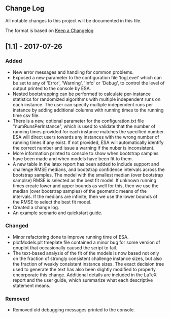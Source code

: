 ## Change Log

All notable changes to this project will be documented in this file.

The format is based on [Keep a Changelog](http://keepachangelog.com/) 

## [1.1] - 2017-07-26

### Added
 - New error messages and handling for common problems.
 - Exposed a new parameter to the configuration file 'logLevel' which can be set to any of 'Error', 'Warning', 'Info' or 'Debug',  to control the level of output printed to the console by ESA. 
 - Nested bootstrapping can be performed to calculate per-instance statistics for randomized algorithms with multiple independent runs on each instance. The user can specify multiple independent runs per instance by adding additional columns with running times to the running time csv file. 
 - There is a new, optional parameter for the configuration.txt file "numRunsPerInstance", which is used to validate that the number of running times provided for each instance matches the specified number. ESA will direct users towards any instances with the wrong number of running times if any exist. If not provided, ESA will automatically identify the correct number and issue a warning if the nuber is inconsistent.
 - More information printed to console to show when bootstrap samples have been made and when models have been fit to them.
 - A new table in the latex report has been added to include support and challenge RMSE medians, and bootstrap confidence intervals across the bootstrap samples. The model with the smallest median (over bootstrap samplse) RMSE is selected as the best fit model. If unknown running times create lower and upper bounds as well for this, then we use the median (over bootstrap samples) of the geometric means of the intervals. If the medians are infinite, then we use the lower bounds of the RMSE to select the best fit model. 
 - Created a change log.
 - An example scenario and quickstart guide.

### Changed
 - Minor refactoring done to improve running time of ESA.
 - plotModels.plt tmeplate file contained a minor bug for some version of gnuplot that occasionally caused the script to fail.
 - The text-based analysis of the fit of the models is now based not only on the fraction of strongly consistent challenge instance sizes, but also the fraction of weakly consistent instance sizes. The exact decision tree used to generate the text has also been slightly modified to properly encorporate this change. Additional details are included in the LaTeX report and the user guide, which summarize what each descriptive statement means. 

### Removed
 - Removed old debugging messages printed to the console.
